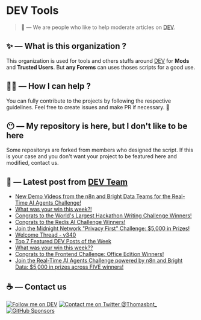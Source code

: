 # DEV Tools

> 🔧 — We are people who like to help moderate articles on [DEV](https://dev.to).

## ✨ — What is this organization ?

This organization is used for tools and others stuffs around [DEV](https://dev.to) for **Mods** and **Trusted Users**. But __any Forems__ can uses thoses scripts for a good use.


## 💪🏼 — How I can help ?

You can fully contribute to the projects by following the respective guidelines. Feel free to create issues and make PR if necessary. 🎉

## 😶 — My repository is here, but I don't like to be here

Some repositorys are forked from members who designed the script. If this is your case and you don't want your project to be featured here and modified, contact us.

## 📝 — Latest post from [DEV Team](https://dev.to/devteam)

<!-- BLOG-POST-LIST:START -->
- [New Demo Videos from the n8n and Bright Data Teams for the Real-Time AI Agents Challenge!](https://dev.to/devteam/new-demo-videos-from-the-n8n-and-bright-data-teams-for-the-real-time-ai-agents-challenge-3of3)
- [What was your win this week?!](https://dev.to/devteam/what-was-your-win-this-week-1ack)
- [Congrats to the World&#39;s Largest Hackathon Writing Challenge Winners!](https://dev.to/devteam/congrats-to-the-worlds-largest-hackathon-writing-challenge-winners-4fa3)
- [Congrats to the Redis AI Challenge Winners!](https://dev.to/devteam/congrats-to-the-redis-ai-challenge-winners-2f2j)
- [Join the Midnight Network &quot;Privacy First&quot; Challenge: $5,000 in Prizes!](https://dev.to/devteam/join-the-midnight-network-privacy-first-challenge-5000-in-prizes-3l45)
- [Welcome Thread - v340](https://dev.to/devteam/welcome-thread-v340-3j0c)
- [Top 7 Featured DEV Posts of the Week](https://dev.to/devteam/top-7-featured-dev-posts-of-the-week-54fg)
- [What was your win this week??](https://dev.to/devteam/what-was-your-win-this-week-27ca)
- [Congrats to the Frontend Challenge: Office Edition Winners!](https://dev.to/devteam/congrats-to-the-frontend-challenge-office-edition-winners-30p9)
- [Join the Real-Time AI Agents Challenge powered by n8n and Bright Data: $5,000 in prizes across FIVE winners!](https://dev.to/devteam/join-the-real-time-ai-agents-challenge-powered-by-n8n-and-bright-data-5000-in-prizes-across-five-3nmb)
<!-- BLOG-POST-LIST:END -->


## ☕ — Contact us

[![Follow me on DEV](https://img.shields.io/badge/dev.to-%2308090A.svg?&style=for-the-badge&logo=dev.to&logoColor=white&alt=devto)](https://dev.to/thomasbnt)
[![Contact me on Twitter @Thomasbnt_](https://img.shields.io/badge/Contact%20me%20on%20Twitter-%231DA1F2.svg?&style=for-the-badge&logo=twitter&logoColor=white&alt=twitter)](https://twitter.com/messages/1142357270-1142357270?text=Hello,%20I%20contact%20you%20from%20devtotools%20&recipient_id=1142357270) [![GitHub Sponsors](https://img.shields.io/badge/Sponsor%20me-%23EA54AE.svg?&style=for-the-badge&logo=github-sponsors&logoColor=white)](https://github.com/sponsors/thomasbnt)


